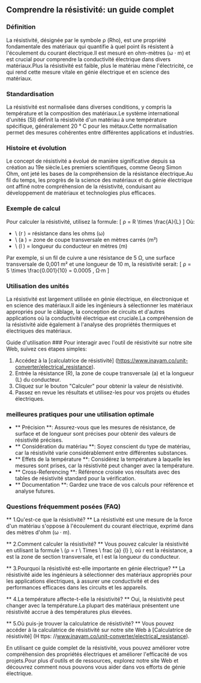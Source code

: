 ## Comprendre la résistivité: un guide complet

### Définition
La résistivité, désignée par le symbole ρ (Rho), est une propriété fondamentale des matériaux qui quantifie à quel point ils résistent à l'écoulement du courant électrique.Il est mesuré en ohm-mètres (ω · m) et est crucial pour comprendre la conductivité électrique dans divers matériaux.Plus la résistivité est faible, plus le matériau mène l'électricité, ce qui rend cette mesure vitale en génie électrique et en science des matériaux.

### Standardisation
La résistivité est normalisée dans diverses conditions, y compris la température et la composition des matériaux.Le système international d'unités (SI) définit la résistivité d'un matériau à une température spécifique, généralement 20 ° C pour les métaux.Cette normalisation permet des mesures cohérentes entre différentes applications et industries.

### Histoire et évolution
Le concept de résistivité a évolué de manière significative depuis sa création au 19e siècle.Les premiers scientifiques, comme Georg Simon Ohm, ont jeté les bases de la compréhension de la résistance électrique.Au fil du temps, les progrès de la science des matériaux et du génie électrique ont affiné notre compréhension de la résistivité, conduisant au développement de matériaux et technologies plus efficaces.

### Exemple de calcul
Pour calculer la résistivité, utilisez la formule:
\[ ρ = R \times \frac{A}{L} \]
Où:
- \ (r \) = résistance dans les ohms (ω)
- \ (a \) = zone de coupe transversale en mètres carrés (m²)
- \ (l \) = longueur du conducteur en mètres (m)

Par exemple, si un fil de cuivre a une résistance de 5 Ω, une surface transversale de 0,001 m² et une longueur de 10 m, la résistivité serait:
\[ ρ = 5 \times \frac{0.001}{10} = 0.0005 \, Ω·m \]

### Utilisation des unités
La résistivité est largement utilisée en génie électrique, en électronique et en science des matériaux.Il aide les ingénieurs à sélectionner les matériaux appropriés pour le câblage, la conception de circuits et d'autres applications où la conductivité électrique est cruciale.La compréhension de la résistivité aide également à l'analyse des propriétés thermiques et électriques des matériaux.

Guide d'utilisation ###
Pour interagir avec l'outil de résistivité sur notre site Web, suivez ces étapes simples:
1. Accédez à la [calculatrice de résistivité] (https://www.inayam.co/unit-converter/electrical_resistance).
2. Entrée la résistance (R), la zone de coupe transversale (a) et la longueur (L) du conducteur.
3. Cliquez sur le bouton "Calculer" pour obtenir la valeur de résistivité.
4. Passez en revue les résultats et utilisez-les pour vos projets ou études électriques.

### meilleures pratiques pour une utilisation optimale
- ** Précision **: Assurez-vous que les mesures de résistance, de surface et de longueur sont précises pour obtenir des valeurs de résistivité précises.
- ** Considération du matériau **: Soyez conscient du type de matériau, car la résistivité varie considérablement entre différentes substances.
- ** Effets de la température **: Considérez la température à laquelle les mesures sont prises, car la résistivité peut changer avec la température.
- ** Cross-Referencing **: Référence croisée vos résultats avec des tables de résistivité standard pour la vérification.
- ** Documentation **: Gardez une trace de vos calculs pour référence et analyse futures.

### Questions fréquemment posées (FAQ)

** 1.Qu'est-ce que la résistivité? **
La résistivité est une mesure de la force d'un matériau s'oppose à l'écoulement du courant électrique, exprimé dans des mètres d'ohm (ω · m).

** 2.Comment calculer la résistivité? **
Vous pouvez calculer la résistivité en utilisant la formule \ (ρ = r \ Times \ frac {a} {l} \), où r est la résistance, a est la zone de section transversale, et l est la longueur du conducteur.

** 3.Pourquoi la résistivité est-elle importante en génie électrique? **
La résistivité aide les ingénieurs à sélectionner des matériaux appropriés pour les applications électriques, à assurer une conductivité et des performances efficaces dans les circuits et les appareils.

** 4.La température affecte-t-elle la résistivité? **
Oui, la résistivité peut changer avec la température.La plupart des matériaux présentent une résistivité accrue à des températures plus élevées.

** 5.Où puis-je trouver la calculatrice de résistivité? **
Vous pouvez accéder à la calculatrice de résistivité sur notre site Web à [Calculatrice de résistivité] (H ttps: //www.inayam.co/unit-converter/electrical_resistance).

En utilisant ce guide complet de la résistivité, vous pouvez améliorer votre compréhension des propriétés électriques et améliorer l'efficacité de vos projets.Pour plus d'outils et de ressources, explorez notre site Web et découvrez comment nous pouvons vous aider dans vos efforts de génie électrique.